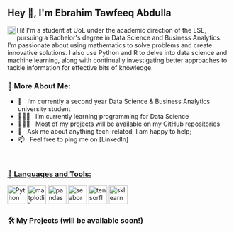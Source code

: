 ## Hey 👋, I'm Ebrahim Tawfeeq Abdulla
<a href='https://www.linkedin.com/in/ebrahim-tawfeeq-160022283'><img align='left' alt="linkedin" src="https://raw.githubusercontent.com/rahul-jha98/rahul-jha98/561d474902b59c7429ec22bb73e225696c27b202/assets/linkedin.svg" height='18px'/></a>


Hi! I'm a student at UoL under the academic direction of the LSE, pursuing a Bachelor's degree in Data Science and Business Analytics. I'm passionate about using mathematics to solve problems and create innovative solutions. I also use Python and R to delve into data science and machine learning, along with continually investigating better approaches to tackle information for effective bits of knowledge.

  
### 🧐 More About Me:

- 🔭 &nbsp; I’m currently a second year Data Science & Business Analytics university student
- 👨🏻‍💻 &nbsp; I’m currently learning programming for Data Science
- 👨🏻‍💻 &nbsp; Most of my projects will be available on my GitHub repositories
- 💬 &nbsp; Ask me about anything tech-related, I am happy to help;
- 📫 &nbsp; Feel free to ping me on [LinkedIn]<a href='https://www.linkedin.com/in/ebrahim-tawfeeq-160022283'>

<br>

### 🔨 Languages and Tools:
<a href="https://www.python.org" target="_blank"><img align="left" alt="Python" height ="42px" src="https://raw.githubusercontent.com/rahul-jha98/github_readme_icons/main/language_and_tools/square/python/python.svg"></a>
<a href="https://matplotlib.org/" target="_blank"><img src="https://upload.wikimedia.org/wikipedia/commons/8/84/Matplotlib_icon.svg" alt="matplotlib" height="42px"/></a>
<a href="https://pandas.pydata.org/" target="_blank"><img src="https://upload.wikimedia.org/wikipedia/commons/e/ed/Pandas_logo.svg" alt="pandas" height="42px"/></a>
<a href="https://seaborn.pydata.org/" target="_blank"><img src="https://seaborn.pydata.org/_static/logo-wide-lightbg.svg" alt="seaborn" height="42px"/></a>
<a href="https://www.tensorflow.org/" target="_blank"><img src="https://upload.wikimedia.org/wikipedia/commons/2/2d/Tensorflow_logo.svg" alt="tensorflow" height="42px"/></a>
<a href="https://scikit-learn.org/" target="_blank"><img src="https://upload.wikimedia.org/wikipedia/commons/0/05/Scikit_learn_logo_small.svg" alt="sklearn" height="42px"/></a>
<br>

### 🛠️ My Projects (will be available soon!)
